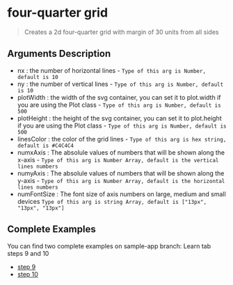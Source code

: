# four-quarter grid

> Creates a 2d four-quarter grid with margin of 30 units from all sides

## Arguments Description
 
  - nx : the number of horizontal lines - `Type of this arg is Number, default is 10`
  - ny : the number of vertical lines - `Type of this arg is Number, default is 10`
  - plotWidth : the width of the svg container, you can set it to plot.width if you are using the Plot class - `Type of this arg is Number, default is 500`
  - plotHeight : the height of the svg container, you can set it to plot.height if you are using the Plot class - `Type of this arg is Number, default is 500`
  - linesColor : the color of the grid lines - `Type of this arg is hex string, default is #C4C4C4`
  - numxAxis : The absolule values of numbers that will be shown along the x-axis - `Type of this arg is Number Array, default is the vertical lines numbers`
  - numyAxis : The absolule values of numbers that will be shown along the y-axis - `Type of this arg is Number Array, default is the horizontal lines numbers`
  - numFontSize : The font size of axis numbers on large, medium and small devices `Type of this arg is string Array, default is ["13px", "13px", "13px"]`

## Complete Examples

You can find two complete examples on sample-app branch: Learn tab steps 9 and 10
- [step 9](https://github.com/EduApps-Egypt/ReactApps/blob/sample-app/src/sample_app/Content/Learn/step9.js)
- [step 10](https://github.com/EduApps-Egypt/ReactApps/blob/sample-app/src/sample_app/Content/Learn/step10.js)
  
